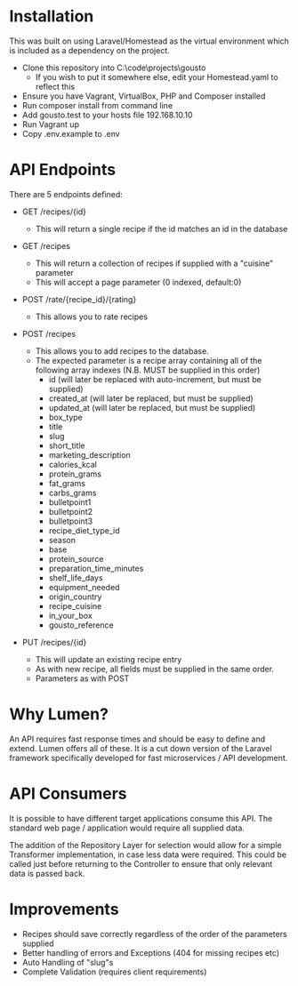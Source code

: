 Installation
============
This was built on using Laravel/Homestead as the virtual
environment which is included as a dependency on the project.

* Clone this repository into C:\code\projects\gousto
  * If you wish to put it somewhere else, edit your Homestead.yaml to reflect this
* Ensure you have Vagrant, VirtualBox, PHP and Composer installed
* Run composer install from command line
* Add gousto.test to your hosts file 192.168.10.10
* Run Vagrant up
* Copy .env.example to .env

API Endpoints
=============
There are 5 endpoints defined:

* GET /recipes/{id}
  * This will return a single recipe if the id matches an id in the database

* GET /recipes
  * This will return a collection of recipes if supplied with a "cuisine" parameter
  * This will accept a page parameter (0 indexed, default:0)

* POST /rate/{recipe_id}/{rating}
  * This allows you to rate recipes

* POST /recipes
  * This allows you to add recipes to the database.
  * The expected parameter is a recipe array containing all of the following array indexes (N.B. MUST be supplied in this order)
    * id (will later be replaced with auto-increment, but must be supplied)
    * created_at (will later be replaced, but must be supplied)
    * updated_at (will later be replaced, but must be supplied)
    * box_type
    * title
    * slug
    * short_title
    * marketing_description
    * calories_kcal
    * protein_grams
    * fat_grams
    * carbs_grams
    * bulletpoint1
    * bulletpoint2
    * bulletpoint3
    * recipe_diet_type_id
    * season
    * base
    * protein_source
    * preparation_time_minutes
    * shelf_life_days
    * equipment_needed
    * origin_country
    * recipe_cuisine
    * in_your_box
    * gousto_reference

* PUT /recipes/{id}
  * This will update an existing recipe entry
  * As with new recipe, all fields must be supplied in the same order.
  * Parameters as with POST
      

Why Lumen?
==========      
An API requires fast response times and should be easy to define and extend.
Lumen offers all of these. It is a cut down version of the Laravel framework
specifically developed for fast microservices / API development.

API Consumers
=============
It is possible to have different target applications consume this API.
The standard web page / application would require all supplied data.

The addition of the Repository Layer for selection would allow for a simple 
Transformer implementation, in case less data were required. This could be 
called just before returning to the Controller to ensure that only relevant 
data is passed back.
      

Improvements
============
* Recipes should save correctly regardless of the order of the parameters supplied
* Better handling of errors and Exceptions (404 for missing recipes etc)
* Auto Handling of "slug"s
* Complete Validation (requires client requirements)